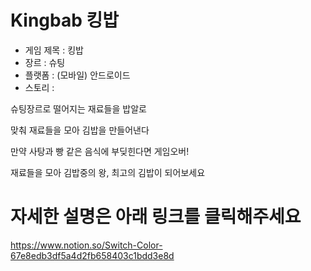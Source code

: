 # Kingbab 킹밥

- 게임 제목 : 킹밥
- 장르 : 슈팅
- 플랫폼 : (모바일) 안드로이드
- 스토리 : 

슈팅장르로 떨어지는 재료들을 밥알로

맞춰 재료들을 모아 김밥을 만들어낸다

만약 사탕과 빵 같은 음식에 부딪힌다면 게임오버!

재료들을 모아 김밥중의 왕, 최고의 김밥이 되어보세요

# 자세한 설명은 아래 링크를 클릭해주세요
https://www.notion.so/Switch-Color-67e8edb3df5a4d2fb658403c1bdd3e8d
